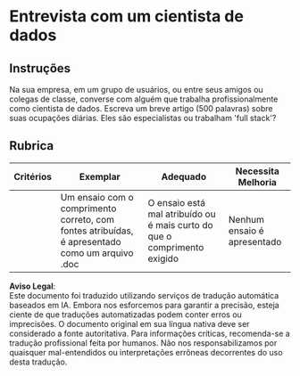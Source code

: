 # Entrevista com um cientista de dados

## Instruções

Na sua empresa, em um grupo de usuários, ou entre seus amigos ou colegas de classe, converse com alguém que trabalha profissionalmente como cientista de dados. Escreva um breve artigo (500 palavras) sobre suas ocupações diárias. Eles são especialistas ou trabalham 'full stack'?

## Rubrica

| Critérios | Exemplar                                                                            | Adequado                                                           | Necessita Melhoria     |
| --------- | ----------------------------------------------------------------------------------- | ------------------------------------------------------------------ | ---------------------- |
|           | Um ensaio com o comprimento correto, com fontes atribuídas, é apresentado como um arquivo .doc | O ensaio está mal atribuído ou é mais curto do que o comprimento exigido | Nenhum ensaio é apresentado |

**Aviso Legal**:  
Este documento foi traduzido utilizando serviços de tradução automática baseados em IA. Embora nos esforcemos para garantir a precisão, esteja ciente de que traduções automatizadas podem conter erros ou imprecisões. O documento original em sua língua nativa deve ser considerado a fonte autoritativa. Para informações críticas, recomenda-se a tradução profissional feita por humanos. Não nos responsabilizamos por quaisquer mal-entendidos ou interpretações errôneas decorrentes do uso desta tradução.